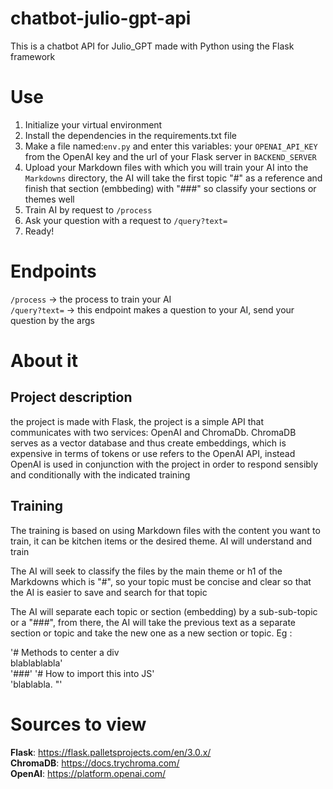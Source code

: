 # chatbot-julio-gpt-api
This is a chatbot API for Julio_GPT made with Python using the Flask framework

# Use

1. Initialize your virtual environment
2. Install the dependencies in the requirements.txt file
3. Make a file named:<code>env.py</code> and enter this variables: your <code>OPENAI_API_KEY</code> from the OpenAI key and the url of your Flask server in <code>BACKEND_SERVER</code>
5. Upload your Markdown files with which you will train your AI into the <code>Markdowns</code> directory, the AI will take the first topic "#" as a reference and finish that section (embbeding) with "###" so classify your sections or themes well
4. Train AI by request to <code>/process</code>
5. Ask your question with a request to <code>/query?text=</code>
6. Ready!

# Endpoints

<code>/process</code> -> the process to train your AI <br>
<code>/query?text=</code> -> this endpoint makes a question to your AI, send your question by the args

# About it

## Project description
the project is made with Flask, the project is a simple API that communicates with two services: OpenAI and ChromaDb.
ChromaDB serves as a vector database and thus create embeddings, which is expensive in terms of tokens or use refers to the OpenAI API, instead OpenAI is used in conjunction with the project in order to respond sensibly and conditionally with the indicated training

## Training
The training is based on using Markdown files with the content you want to train, it can be kitchen items or the desired theme. AI will understand and train

The AI will seek to classify the files by the main theme or h1 of the Markdowns which is "#", so your topic must be concise and clear so that the AI is easier to save and search for that topic

The AI will separate each topic or section (embedding) by a sub-sub-topic or a "###", from there, the AI will take the previous text as a separate section or topic and take the new one as a new section or topic. Eg :

'# Methods to center a div <br>
blablablabla' <br>
'###'
'# How to import this into JS' <br>
'blablabla. "'

# Sources to view

<strong>Flask</strong>: <https://flask.palletsprojects.com/en/3.0.x/>  <br>
<strong>ChromaDB</strong>: <https://docs.trychroma.com/> <br>
<strong>OpenAI</strong>: <https://platform.openai.com/> <br>

